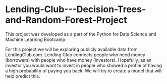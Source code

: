 # Lending-Club---Decision-Trees-and-Random-Forest-Project

This project was developed as a part of the Python for Data Science and Machine Learning Bootcamp

For this project we will be exploring publicly available data from LendingClub.com. Lending Club connects people who need money (borrowers) with people who have money (investors). Hopefully, as an investor you would want to invest in people who showed a profile of having a high probability of paying you back. We will try to create a model that will help predict this.

